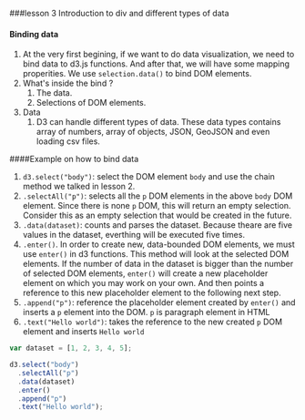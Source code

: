 ###lesson 3 Introduction to div and different types of data

#### Binding data
1. At the very first begining, if we want to do data visualization, we need to bind data to d3.js functions. And after that, we will have some mapping properities. We use ```selection.data()``` to bind DOM elements. 
1. What's inside the bind ? 
    1. The data.
    2. Selections of DOM elements.
2. Data
    1. D3 can handle different types of data. These data types contains array of numbers, array of objects, JSON, GeoJSON and even loading csv files.
    
####Example on how to bind data 
1. ```d3.select("body")```: select the DOM element ```body``` and use the chain method we talked in lesson 2.
2. ```.selectAll("p")```: selects all the ```p``` DOM elements in the above ```body``` DOM element. Since there is none ```p``` DOM, this will return an empty selection. Consider this as an empty selection that would be created in the future.
3. ```.data(dataset)```: counts and parses the dataset. Because theare are five values in the dataset, everthing will be executed five times.
4. ```.enter()```. In order to create new, data-bounded DOM elements, we must use ```enter()``` in d3 functions. This method will look at the selected DOM elements. If the number of data in the dataset is bigger than the number of selected DOM elements, ```enter()``` will create a new placeholder element on which you may work on your own. And then points a reference to this new placeholder element to the following next step. 
5. ```.append("p")```: reference the placeholder element created by ```enter()``` and inserts a ```p``` element into the DOM. ```p``` is paragraph element in HTML
6. ```.text("Hello world")```: takes the reference to the new created ```p``` DOM element and inserts ```Hello world```

```javascript
var dataset = [1, 2, 3, 4, 5];

d3.select("body")
  .selectAll("p")
  .data(dataset)
  .enter()
  .append("p")
  .text("Hello world");
```
